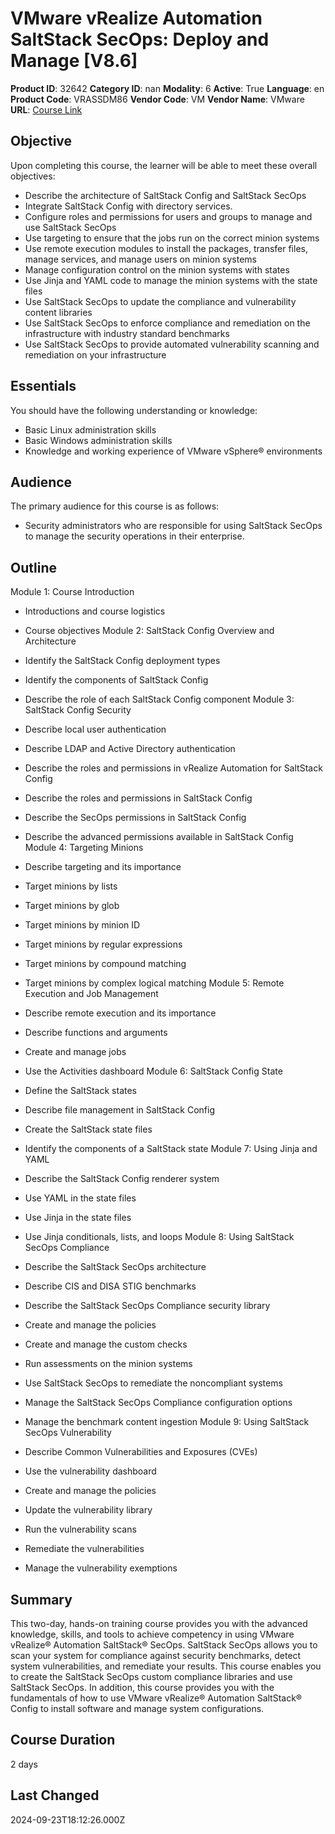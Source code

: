 # VMware vRealize Automation SaltStack SecOps: Deploy and Manage [V8.6]

**Product ID**: 32642
**Category ID**: nan
**Modality**: 6
**Active**: True
**Language**: en
**Product Code**: VRASSDM86
**Vendor Code**: VM
**Vendor Name**: VMware
**URL**: [Course Link](https://www.fastlaneus.com/course/vmware-vrassdm86)

## Objective
Upon completing this course, the learner will be able to meet these overall objectives:



- Describe the architecture of SaltStack Config and SaltStack SecOps
- Integrate SaltStack Config with directory services.
- Configure roles and permissions for users and groups to manage and use SaltStack SecOps
- Use targeting to ensure that the jobs run on the correct minion systems
- Use remote execution modules to install the packages, transfer files, manage services, and manage users on minion systems
- Manage configuration control on the minion systems with states
- Use Jinja and YAML code to manage the minion systems with the state files
- Use SaltStack SecOps to update the compliance and vulnerability content libraries
- Use SaltStack SecOps to enforce compliance and remediation on the infrastructure with industry standard benchmarks
- Use SaltStack SecOps to provide automated vulnerability scanning and remediation on your infrastructure

## Essentials
You should have the following understanding or knowledge:



- Basic Linux administration skills
- Basic Windows administration skills
- Knowledge and working experience of VMware vSphere® environments

## Audience
The primary audience for this course is as follows:



- Security administrators who are responsible for using SaltStack SecOps to manage the security operations in their enterprise.

## Outline
Module 1: Course Introduction


- Introductions and course logistics
- Course objectives
Module 2: SaltStack Config Overview and Architecture


- Identify the SaltStack Config deployment types
- Identify the components of SaltStack Config
- Describe the role of each SaltStack Config component
Module 3: SaltStack Config Security


- Describe local user authentication
- Describe LDAP and Active Directory authentication
- Describe the roles and permissions in vRealize Automation for SaltStack Config
- Describe the roles and permissions in SaltStack Config
- Describe the SecOps permissions in SaltStack Config
- Describe the advanced permissions available in SaltStack Config
Module 4: Targeting Minions


- Describe targeting and its importance
- Target minions by lists
- Target minions by glob
- Target minions by minion ID
- Target minions by regular expressions
- Target minions by compound matching
- Target minions by complex logical matching
Module 5: Remote Execution and Job Management


- Describe remote execution and its importance
- Describe functions and arguments
- Create and manage jobs
- Use the Activities dashboard
Module 6: SaltStack Config State


- Define the SaltStack states
- Describe file management in SaltStack Config
- Create the SaltStack state files
- Identify the components of a SaltStack state
Module 7: Using Jinja and YAML


- Describe the SaltStack Config renderer system
- Use YAML in the state files
- Use Jinja in the state files
- Use Jinja conditionals, lists, and loops
Module 8: Using SaltStack SecOps Compliance


- Describe the SaltStack SecOps architecture
- Describe CIS and DISA STIG benchmarks
- Describe the SaltStack SecOps Compliance security library
- Create and manage the policies
- Create and manage the custom checks
- Run assessments on the minion systems
- Use SaltStack SecOps to remediate the noncompliant systems
- Manage the SaltStack SecOps Compliance configuration options
- Manage the benchmark content ingestion
Module 9: Using SaltStack SecOps Vulnerability


- Describe Common Vulnerabilities and Exposures (CVEs)
- Use the vulnerability dashboard
- Create and manage the policies
- Update the vulnerability library
- Run the vulnerability scans
- Remediate the vulnerabilities
- Manage the vulnerability exemptions

## Summary
This two-day, hands-on training course provides you with the advanced knowledge, skills, and tools to achieve competency in using VMware vRealize® Automation SaltStack® SecOps. SaltStack SecOps allows you to scan your system for compliance against security benchmarks, detect system vulnerabilities, and remediate your results. This course enables you to create the SaltStack SecOps custom compliance libraries and use SaltStack SecOps. In addition, this course provides you with the fundamentals of how to use VMware vRealize® Automation SaltStack® Config to install software and manage system configurations.

## Course Duration
2 days

## Last Changed
2024-09-23T18:12:26.000Z
